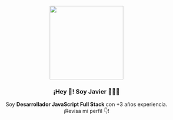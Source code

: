 <p align="center" width="300">
   <img align="center" width="200" src="https://avatars.githubusercontent.com/u/85876035?v=4" />
   <h3 align="center">¡Hey 👋! Soy Javier 👨🏻‍💻</h3>
</p>

<p align="center">Soy <strong>Desarrollador JavaScript Full Stack</strong> con +3 años experiencia.<br />¡Revisa mi perfil 👇!</p>
